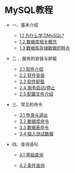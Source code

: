 # MySQL教程

* 一、基本介绍

  * [1.1 为什么学习MySQL? ](./01/01.md)
  * [1.2 数据库相关概念](./01/02.md)
  * [1.3 数据库存储数据的特点](./01/03.md)

* 二 、服务的安装与卸载

  * [2.1 软件介绍](./02/软件介绍.md)
  * [2.2 软件安装](./02/软件安装.md)
  * [2.3 软件卸载](./02/软件卸载.md)
  * [2.4 服务启动/停止](./02/服务启动和停止.md)
  * [2.5 配置文件介绍](./02/配置文件介绍.md)

* 三、常见的命令

  - [3.1 登录与退出](./03/01.md)
  - [3.2 数据库命令](./03/02.md)
  - [3.3 数据表命令](./03/03.md)
  - [3.4 插入测试数据](./03/04.md)

* 四、查询语句

  * [4.1 基础查询](./04/01.md)

  * [4.2 条件查询](./04/02.md)
  
    